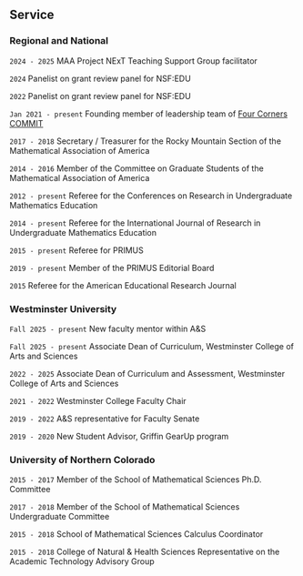 ## Service

### Regional and National

`2024 - 2025` MAA Project NExT Teaching Support Group facilitator

`2024` Panelist on grant review panel for NSF:EDU

`2022` Panelist on grant review panel for NSF:EDU

`Jan 2021 - present` Founding member of leadership team of [Four Corners COMMIT](https//fourcornerscommit.github.io/)

`2017 - 2018` Secretary / Treasurer for the Rocky Mountain Section of the Mathematical Association of America

`2014 - 2016` Member of the Committee on Graduate Students of the Mathematical Association of America

`2012 - present` Referee for the Conferences on Research in Undergraduate Mathematics Education

`2014 - present` Referee for the International Journal of Research in Undergraduate Mathematics Education

`2015 - present` Referee for PRIMUS

`2019 - present` Member of the PRIMUS Editorial Board

`2015` Referee for the American Educational Research Journal

### Westminster University

`Fall 2025 - present` New faculty mentor within A&S

`Fall 2025 - present` Associate Dean of Curriculum, Westminster College of Arts and Sciences

`2022 - 2025` Associate Dean of Curriculum and Assessment, Westminster College of Arts and Sciences

`2021 - 2022` Westminster College Faculty Chair

`2019 - 2022` A&S representative for Faculty Senate

`2019 - 2020` New Student Advisor, Griffin GearUp program

### University of Northern Colorado

`2015 - 2017` Member of the School of Mathematical Sciences Ph.D. Committee

`2017 - 2018` Member of the School of Mathematical Sciences Undergraduate Committee

`2015 - 2018` School of Mathematical Sciences Calculus Coordinator

`2015 - 2018` College of Natural & Health Sciences Representative on the Academic Technology Advisory Group